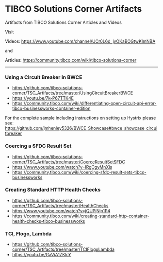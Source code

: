 # TIBCO Solutions Corner Artifacts
Artifacts from TIBCO Solutions Corner Articles and Videos

Visit
 
Videos: https://www.youtube.com/channel/UCr0L6d_jvOKaBOGtwKImNBA

and

Articles: https://community.tibco.com/wiki/tibco-solutions-corner<p>

----
### Using a Circuit Breaker in BWCE
* https://github.com/tibco-solutions-corner/TSC_Artifacts/tree/master/UsingCircuitBreakerBWCE
* https://youtu.be/7k-P67TTK4E
* https://community.tibco.com/wiki/differentiating-open-circuit-api-error-tibco-businessworks-container-edition

For the complete sample including instructions on setting up Hystrix please see: https://github.com/jmhenley5326/BWCE_Showcase#bwce_showcase_circuitbreaker

### Coercing a SFDC Result Set
* https://github.com/tibco-solutions-corner/TSC_Artifacts/tree/master/CoerceResultSetSFDC
* https://www.youtube.com/watch?v=lRgCgyMnXis
* https://community.tibco.com/wiki/coercing-sfdc-result-sets-tibco-businessworks

### Creating Standard HTTP Health Checks
* https://github.com/tibco-solutions-corner/TSC_Artifacts/tree/master/HealthChecks
* https://www.youtube.com/watch?v=jQUPjNjp1P4
* https://community.tibco.com/wiki/creating-standard-http-container-health-checks-tibco-businessworks

### TCI, Flogo, Lambda
* https://github.com/tibco-solutions-corner/TSC_Artifacts/tree/master/TCIFlogoLambda
* https://youtu.be/GaViA1ZKlcY
